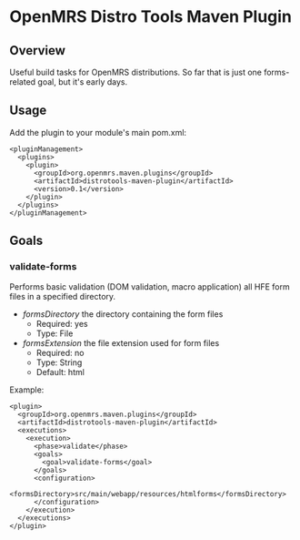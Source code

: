 OpenMRS Distro Tools Maven Plugin
=================================

Overview
--------
Useful build tasks for OpenMRS distributions. So far that is just one forms-related goal, but it's early days.

Usage
-----
Add the plugin to your module's main pom.xml:

    <pluginManagement>
      <plugins>
        <plugin>
          <groupId>org.openmrs.maven.plugins</groupId>
          <artifactId>distrotools-maven-plugin</artifactId>
          <version>0.1</version>
        </plugin>
      </plugins>
    </pluginManagement>

Goals
-----
### validate-forms
Performs basic validation (DOM validation, macro application) all HFE form files in a specified directory.

 * _formsDirectory_ the directory containing the form files
     * Required: yes
     * Type: File
 * _formsExtension_ the file extension used for form files
     * Required: no
     * Type: String
     * Default: html

Example:

    <plugin>
      <groupId>org.openmrs.maven.plugins</groupId>
      <artifactId>distrotools-maven-plugin</artifactId>
      <executions>
        <execution>
          <phase>validate</phase>
          <goals>
            <goal>validate-forms</goal>
          </goals>
          <configuration>
            <formsDirectory>src/main/webapp/resources/htmlforms</formsDirectory>
          </configuration>
        </execution>
      </executions>
    </plugin>

